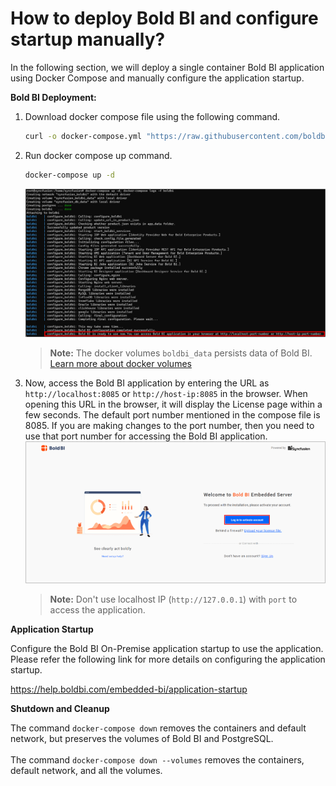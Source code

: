 # How to deploy Bold BI and configure startup manually?

In the following section, we will deploy a single container Bold BI application using Docker Compose and manually configure the application startup.

**Bold BI Deployment:**

1. Download docker compose file using the following command.
   
   ```sh
   curl -o docker-compose.yml "https://raw.githubusercontent.com/boldbi/boldbi-docker/main/deploy/single-container/docker-compose.yml"
   ``` 
4. Run docker compose up command.
   
   ```sh
   docker-compose up -d
   ```
    ![docker-compose-command](/docs/images/docker-compose-up.png)
   

      > **Note:**
      > The docker volumes `boldbi_data` persists data of Bold BI. [Learn more about docker volumes](https://docs.docker.com/storage/volumes/)
      
3. Now, access the Bold BI application by entering the URL as `http://localhost:8085` or `http://host-ip:8085` in the browser. When opening this URL in the browser, it will display the License page within a few seconds. The default port number mentioned in the compose file is 8085. If you are making changes to the port number, then you need to use that port number for accessing the Bold BI application.
      ![License Page](images/license-page.png)

      > **Note:** Don't use localhost IP (`http://127.0.0.1`) with `port` to access the application.
      
**Application Startup**

Configure the Bold BI On-Premise application startup to use the application. Please refer the following link for more details on configuring the application startup.

https://help.boldbi.com/embedded-bi/application-startup

**Shutdown and Cleanup**

The command `docker-compose down` removes the containers and default network, but preserves the volumes of Bold BI and PostgreSQL. <br /><br />
The command `docker-compose down --volumes` removes the containers, default network, and all the volumes.
